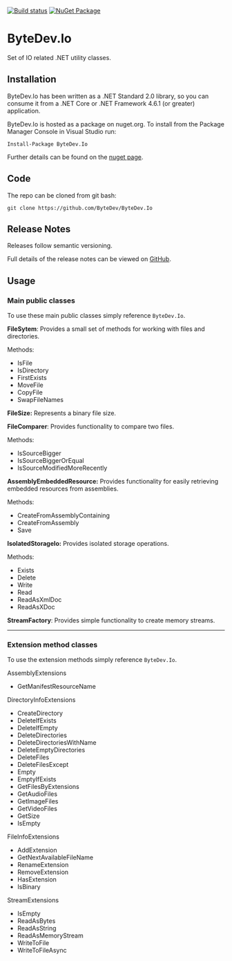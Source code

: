 [![Build status](https://ci.appveyor.com/api/projects/status/github/bytedev/ByteDev.Io?branch=master&svg=true)](https://ci.appveyor.com/project/bytedev/ByteDev-Io/branch/master)
[![NuGet Package](https://img.shields.io/nuget/v/ByteDev.Io.svg)](https://www.nuget.org/packages/ByteDev.Io)

# ByteDev.Io

Set of IO related .NET utility classes.

## Installation

ByteDev.Io has been written as a .NET Standard 2.0 library, so you can consume it from a .NET Core or .NET Framework 4.6.1 (or greater) application.

ByteDev.Io is hosted as a package on nuget.org.  To install from the Package Manager Console in Visual Studio run:

`Install-Package ByteDev.Io`

Further details can be found on the [nuget page](https://www.nuget.org/packages/ByteDev.Io/).

## Code

The repo can be cloned from git bash:

`git clone https://github.com/ByteDev/ByteDev.Io`

## Release Notes

Releases follow semantic versioning.

Full details of the release notes can be viewed on [GitHub](https://github.com/ByteDev/ByteDev.Io/blob/master/docs/RELEASE-NOTES.md).

## Usage

### Main public classes

To use these main public classes simply reference `ByteDev.Io`.

**FileSytem**: Provides a small set of methods for working with files and directories.

Methods:
- IsFile
- IsDirectory
- FirstExists
- MoveFile
- CopyFile
- SwapFileNames

**FileSize:** Represents a binary file size.

**FileComparer**: Provides functionality to compare two files.

Methods:
- IsSourceBigger
- IsSourceBiggerOrEqual
- IsSourceModifiedMoreRecently

**AssemblyEmbeddedResource:** Provides functionality for easily retrieving embedded resources from assemblies.

Methods:
- CreateFromAssemblyContaining
- CreateFromAssembly
- Save

**IsolatedStorageIo:** Provides isolated storage operations.

Methods:
- Exists
- Delete
- Write
- Read
- ReadAsXmlDoc
- ReadAsXDoc

**StreamFactory**: Provides simple functionality to create memory streams.

---

### Extension method classes

To use the extension methods simply reference `ByteDev.Io`.

AssemblyExtensions
- GetManifestResourceName

DirectoryInfoExtensions
- CreateDirectory
- DeleteIfExists
- DeleteIfEmpty
- DeleteDirectories
- DeleteDirectoriesWithName
- DeleteEmptyDirectories
- DeleteFiles
- DeleteFilesExcept
- Empty
- EmptyIfExists
- GetFilesByExtensions
- GetAudioFiles
- GetImageFiles
- GetVideoFiles
- GetSize
- IsEmpty

FileInfoExtensions
- AddExtension
- GetNextAvailableFileName
- RenameExtension
- RemoveExtension
- HasExtension
- IsBinary

StreamExtensions
- IsEmpty
- ReadAsBytes
- ReadAsString
- ReadAsMemoryStream
- WriteToFile
- WriteToFileAsync
